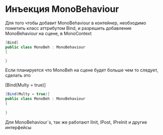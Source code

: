﻿# Инъекция MonoBehaviour

Для того чтобы добавит MonoBehaviour в контейнер,
необходимо пометить класс аттрибутом Bind, и разрешить добавление MonoBehaviour на сцене, в MonoContext
```c#
[Bind]
public class MonoBeh : MonoBehaviour
{

}
```
Если планируется что MonoBeh на сцене будет больше чем то следует, сделать это

[Bind(Multy = true)]

```c#
[Bind(Multy = true)]
public class MonoBeh : MonoBehaviour
{
    
}
```

Для MonoBehaviour`s, так же работают IInit, IPost, IPreInit и другие интерфейсы